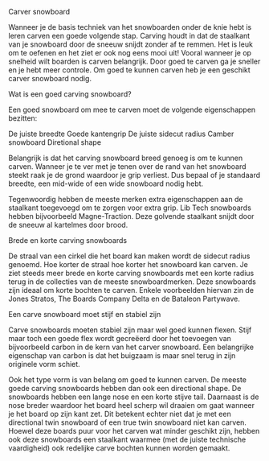 Carver snowboard 

Wanneer je de basis techniek van het snowboarden onder de knie hebt is leren carven een goede volgende stap. 
Carving houdt in dat de staalkant van je snowboard door de sneeuw snijdt zonder af te remmen. 
Het is leuk om te oefenen en het ziet er ook nog eens mooi uit! 
Vooral wanneer je op snelheid wilt boarden is carven belangrijk. 
Door goed te carven ga je sneller en je hebt meer controle. 
Om goed te kunnen carven heb je een geschikt carver snowboard nodig.


Wat is een goed carving snowboard?

Een goed snowboard om mee te carven moet de volgende eigenschappen bezitten:

De juiste breedte
Goede kantengrip
De juiste sidecut radius
Camber snowboard
Diretional shape

Belangrijk is dat het carving snowboard breed genoeg is om te kunnen carven. 
Wanneer je te ver met je tenen over de rand van het snowboard steekt raak je de grond waardoor je grip verliest. 
Dus bepaal of je standaard breedte, een mid-wide of een wide snowboard nodig hebt.

Tegenwoordig hebben de meeste merken extra eigenschappen aan de staalkant toegevoegd om te zorgen voor extra grip. 
Lib Tech snowboards hebben bijvoorbeeld Magne-Traction. 
Deze golvende staalkant snijdt door de sneeuw al kartelmes door brood.


Brede en korte carving snowboards

De straal van een cirkel die het board kan maken wordt de sidecut radius genoemd. 
Hoe korter de straal hoe korter het snowboard kan carven. 
Je ziet steeds meer brede en korte carving snowboards met een korte radius terug in de collecties van de meeste snowboardmerken. 
Deze snowboards zijn ideaal om korte bochten te carven. 
Enkele voorbeelden hiervan zin de Jones Stratos, The Boards Company Delta en de Bataleon Partywave.


Een carve snowboard moet stijf en stabiel zijn

Carve snowboards moeten stabiel zijn maar wel goed kunnen flexen. 
Stijf maar toch een goede flex wordt gecreëerd door het toevoegen van bijvoorbeeld carbon in de kern van het carver snowboard. 
Een belangrijke eigenschap van carbon is dat het buigzaam is maar snel terug in zijn originele vorm schiet.

Ook het type vorm is van belang om goed te kunnen carven. 
De meeste goede carving snowboards hebben dan ook een directional shape. 
De snowboards hebben een lange nose en een korte stijve tail. 
Daarnaast is de nose breder waardoor het board heel scherp wil draaien om gaat wanneer je het board op zijn kant zet. 
Dit betekent echter niet dat je met een directional twin snowboard of een true twin snowboard niet kan carven. 
Hoewel deze boards puur voor het carven wat minder geschikt zijn, 
hebben ook deze snowboards een staalkant waarmee (met de juiste technische vaardigheid) ook redelijke carve bochten kunnen worden gemaakt.